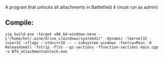 A program that unlocks all attachments in Battlefield 4
(must run as admin)

## Compile:
`zig build-exe -target x86_64-windows-none -L"/home/hel/.wine/drive_c/windows/system32/" -dynamic -lkernel32 -luser32 -cflags --std=c++20 -- --subsystem windows -fentry=Main -O ReleaseSmall -fstrip -flto --gc-sections -ffunction-sections main.cpp -o Bf4_attachmentsUnlock.exe`
